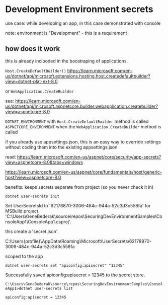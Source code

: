 # Development Environment secrets

use case: while developing an app, in this case demonstrated with console

note: environment is "Development" - this is a requirement


## how does it work

this is already inclooded in the boostraping of applications. 

`Host.CreateDefaultBuilder()`  https://learn.microsoft.com/en-us/dotnet/api/microsoft.extensions.hosting.host.createdefaultbuilder?view=dotnet-plat-ext-8.0

or `WebApplication.CreateBuilder`

see: https://learn.microsoft.com/en-us/dotnet/api/microsoft.aspnetcore.builder.webapplication.createbuilder?view=aspnetcore-8.0




`DOTNET_ENVIRONMENT` with `Host.CreateDefaultBuilder` method is called
`ASPNETCORE_ENVIRONMENT` when the `WebApplication.CreateBuilder` method is called


if you already use appsettings.json, this is an easy way to override settings without coding them into the existing appsettings.json

read: https://learn.microsoft.com/en-us/aspnet/core/security/app-secrets?view=aspnetcore-8.0&tabs=windows


https://learn.microsoft.com/en-us/aspnet/core/fundamentals/host/generic-host?view=aspnetcore-8.0

benefits: keeps secrets separate from project (so you never check it in)


`dotnet user-secrets init`

Set UserSecretsId to '62178870-3006-484c-944a-52c3d3c558fa' for MSBuild project 'C:\Users\GeneBederak\source\repos\SecuringDevEnvironmentSamples\ConsoleApp1\ConsoleApp1.csproj'.

this create a 'secret.json'

C:\Users\{profile}\AppData\Roaming\Microsoft\UserSecrets\62178870-3006-484c-944a-52c3d3c558fa


scoped to the app

`dotnet user-secrets set "apiconfig:apisecret" "12345" `

Successfully saved apiconfig:apisecret = 12345 to the secret store.



`C:\Users\GeneBederak\source\repos\SecuringDevEnvironmentSamples\ConsoleApp1>dotnet user-secrets list`


`apiconfig:apisecret = 12345`





